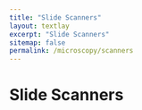 ```yaml
---
title: "Slide Scanners"
layout: textlay
excerpt: "Slide Scanners"
sitemap: false
permalink: /microscopy/scanners
---
```


# Slide Scanners


